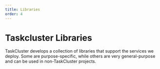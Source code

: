 ```yaml
---
title: Libraries
order: 4
---
```


# Taskcluster Libraries

TaskCluster develops a collection of libraries that support the services we
deploy.  Some are purpose-specific, while others are very general-purpose and
can be used in non-TaskCluster projects.
